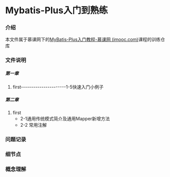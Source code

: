 # Mybatis-Plus入门到熟练

### 介绍

本文件属于慕课网下的[MyBatis-Plus入门教程-慕课网 (imooc.com)](https://www.imooc.com/learn/1130)课程的训练仓库

### 文件说明

##### 第一章

1. first----------------------1-5快速入门小例子

##### 第二章

1. first
   - 2-1通用传统模式简介及通用Mapper新增方法
   - 2-2 常用注解

### 问题记录

### 细节点

### 概念理解



